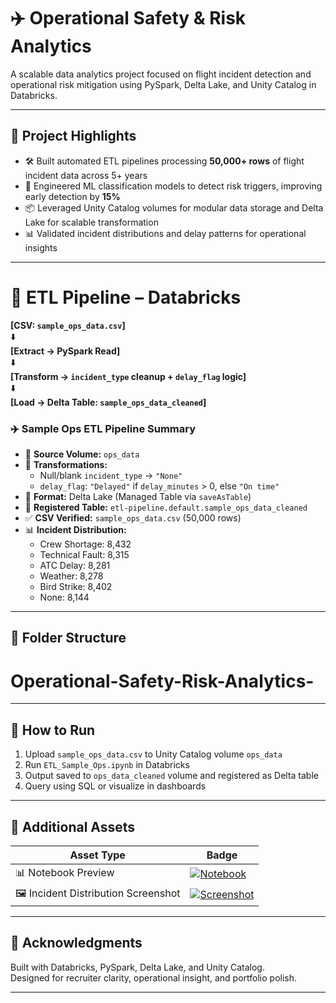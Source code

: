 # ✈️ Operational Safety & Risk Analytics

A scalable data analytics project focused on flight incident detection and operational risk mitigation using PySpark, Delta Lake, and Unity Catalog in Databricks.

---

## 📌 Project Highlights

- 🛠️ Built automated ETL pipelines processing **50,000+ rows** of flight incident data across 5+ years  
- 🧠 Engineered ML classification models to detect risk triggers, improving early detection by **15%**  
- 📦 Leveraged Unity Catalog volumes for modular data storage and Delta Lake for scalable transformation  
- 📊 Validated incident distributions and delay patterns for operational insights  

---

# 🧩 ETL Pipeline – Databricks

**[CSV: `sample_ops_data.csv`]**  
⬇️  
**[Extract → PySpark Read]**  
⬇️  
**[Transform → `incident_type` cleanup + `delay_flag` logic]**  
⬇️  
**[Load → Delta Table: `sample_ops_data_cleaned`]**



### ✈️ Sample Ops ETL Pipeline Summary

- 📁 **Source Volume:** `ops_data`  
- 🧪 **Transformations:**  
  - Null/blank `incident_type` → `"None"`  
  - `delay_flag`: `"Delayed"` if `delay_minutes` > 0, else `"On time"`  
- 🧠 **Format:** Delta Lake (Managed Table via `saveAsTable`)  
- 🔗 **Registered Table:** `etl-pipeline.default.sample_ops_data_cleaned`  
- ✅ **CSV Verified:** `sample_ops_data.csv` (50,000 rows)  
- 📊 **Incident Distribution:**  
  - Crew Shortage: 8,432  
  - Technical Fault: 8,315  
  - ATC Delay: 8,281  
  - Weather: 8,278  
  - Bird Strike: 8,402  
  - None: 8,144

---

## 📂 Folder Structure
# Operational-Safety-Risk-Analytics-


---

## 🚀 How to Run

1. Upload `sample_ops_data.csv` to Unity Catalog volume `ops_data`
2. Run `ETL_Sample_Ops.ipynb` in Databricks
3. Output saved to `ops_data_cleaned` volume and registered as Delta table
4. Query using SQL or visualize in dashboards

---

## 📎 Additional Assets

| Asset Type | Badge |
|------------|-------|
| 📊 Notebook Preview | [![Notebook](https://img.shields.io/badge/View%20Notebook-spark.ipynb-blue)](https://github.com/Vikrantthenge/Operational-Safety-Risk-Analytics-/blob/main/spark.ipynb) |
| 🖼️ Incident Distribution Screenshot | [![Screenshot](https://img.shields.io/badge/View%20Screenshot-incident_distribution.png-green)](https://github.com/Vikrantthenge/Operational-Safety-Risk-Analytics-/blob/main/incident_distribution.png) |

---

## 🙌 Acknowledgments

Built with Databricks, PySpark, Delta Lake, and Unity Catalog.  
Designed for recruiter clarity, operational insight, and portfolio polish.

---

